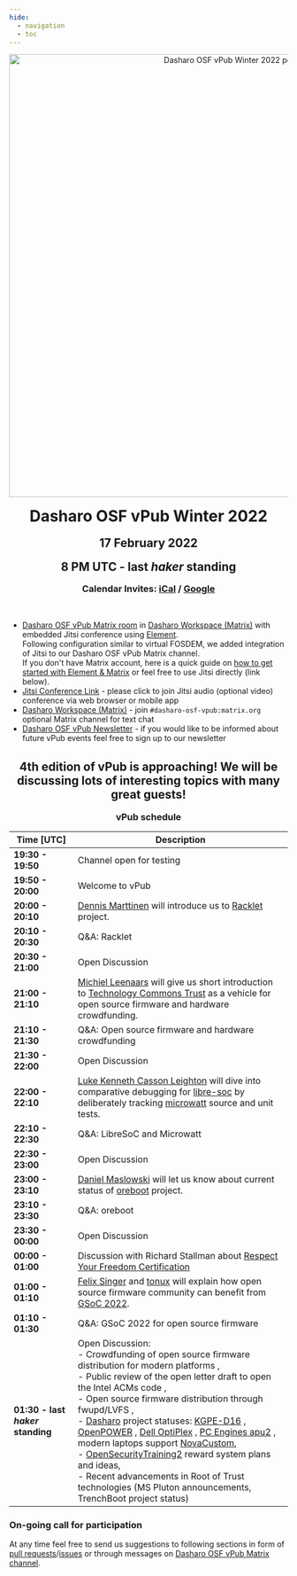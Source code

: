 ```yaml
---
hide:
  - navigation
  - toc
--- 
```


<p align="center" style="margin-bottom: 0px !important;">
  <img width="800" src="../images/vpub-0x4-poster.jpeg" alt="Dasharo OSF vPub Winter 2022 poster" align="center">
  </p>
<br>
<h1 align="center" style="margin-top: 0px;">Dasharo OSF vPub Winter 2022</h1>
<h2 align="center" style="margin-top: 0px;">17 February 2022</h2>
<h2 align="center" style="margin-top: 0px;">8 PM UTC - last <i>haker</i> standing</h2>
<h3 align="center" style="margin-top: 0px;">Calendar Invites: <a href="https://cloud.3mdeb.com/index.php/s/bxWPFbg5PzkDeP2">iCal</a> / <a href="https://calendar.google.com/event?action=TEMPLATE&tmeid=MjZobm9ydXJuNzQ4OHM3bWszN3I1b2dwbjQgZXZlbnRzQDNtZGViLmNvbQ&tmsrc=events%403mdeb.com">Google</a></h3>
<br>

* [Dasharo OSF vPub Matrix room](https://matrix.to/#/#dasharo-osf-vpub:matrix.org) in [Dasharo Workspace (Matrix)](https://matrix.to/#/#dasharo:matrix.org) with embedded Jitsi conference using [Element](https://element.io/get-started).<br>
Following configuration similar to virtual FOSDEM, we added integration of Jitsi to our Dasharo OSF vPub Matrix channel.<br>
If you don't have Matrix account, here is a quick guide on [how to get started with Element & Matrix](https://frontpagelinux.com/tutorials/beginners-guide-how-to-get-started-with-element-matrix/) or feel free to use Jitsi directly (link below).
* [Jitsi Conference Link](https://meet.jit.si/dasharo-osf-vpub) - please click to join Jitsi audio (optional video) conference via web browser or mobile app
* [Dasharo Workspace (Matrix)](https://matrix.to/#/#dasharo:matrix.org) - join `#dasharo-osf-vpub:matrix.org` optional Matrix channel for text chat
* [Dasharo OSF vPub Newsletter](https://newsletter.3mdeb.com/subscription/0_K65I7ro) - if you would like to be informed about future vPub events feel free to sign up to our newsletter

<br>
<h2 align="center" style="margin-top: 0px;">4th edition of vPub is approaching! We will be discussing lots of interesting topics with many great guests!</h2>

<h3 align="center" style="margin-top: 0px;">vPub schedule</h3>

<center>

| Time [UTC]  | Description                          |
| ----------- | ------------------------------------ |
| **19:30 - 19:50** | Channel open for testing |
| **19:50 - 20:00** | Welcome to vPub |
| **20:00 - 20:10** | [Dennis Marttinen](https://twitter.com/twelho) will introduce us to [Racklet](https://racklet.io/) project.
| **20:10 - 20:30** | Q&A: Racklet |
| **20:30 - 21:00** | Open Discussion |
| **21:00 - 21:10** | [Michiel Leenaars](https://nlnet.nl/people/leenaars.html) will give us short introduction to [Technology Commons Trust](https://technologycommons.org/) as a vehicle for open source firmware and hardware crowdfunding.
| **21:10 - 21:30** | Q&A: Open source firmware and hardware crowdfunding |
| **21:30 - 22:00** | Open Discussion |
| **22:00 - 22:10** | [Luke Kenneth Casson Leighton](http://twitter.com/lkcl) will dive into comparative debugging for [libre-soc](https://libre-soc.org/) by deliberately tracking [microwatt](https://github.com/antonblanchard/microwatt) source and unit tests.
| **22:10 - 22:30** | Q&A: LibreSoC and Microwatt |
| **22:30 - 23:00** | Open Discussion |
| **23:00 - 23:10** | [Daniel Maslowski](https://twitter.com/OrangeCMS) will let us know about current status of [oreboot](https://github.com/oreboot/oreboot) project.
| **23:10 - 23:30** | Q&A: oreboot |
| **23:30 - 00:00** | Open Discussion |
| **00:00 - 01:00** | Discussion with Richard Stallman about [Respect Your Freedom Certification](https://ryf.fsf.org/) |
| **01:00 - 01:10** | [Felix Singer](https://twitter.com/felixsinger1) and [tonux](https://github.com/Tonux599) will explain how open source firmware community can benefit from [GSoC 2022](https://mail.coreboot.org/hyperkitty/list/coreboot@coreboot.org/thread/PGKTAPC3UEPG722JBUBZYIQQ2UZSGRNA/).
| **01:10 - 01:30** | Q&A: GSoC 2022 for open source firmware |
| **01:30 - last <i>haker</i> standing** | Open Discussion:<br>- Crowdfunding of open source firmware distribution for modern platforms , <br>- Public review of the open letter draft to open the Intel ACMs code , <br>- Open source firmware distribution through fwupd/LVFS , <br>- [Dasharo](https://dasharo.com/) project statuses: [KGPE-D16](https://docs.dasharo.com/variants/asus_kgpe_d16/releases/) , [OpenPOWER](https://docs.dasharo.com/variants/talos_2/releases/) , [Dell OptiPlex](https://docs.dasharo.com/variants/dell_optiplex/overview/) , [PC Engines apu2](https://pcengines.github.io) , modern laptops support [NovaCustom](https://configurelaptop.eu/coreboot-laptop/),<br>- [OpenSecurityTraining2](https://ost2.fyi/) reward system plans and ideas,<br>- Recent advancements in Root of Trust technologies (MS Pluton announcements, TrenchBoot project status) |

</center>

### On-going call for participation

At any time feel free to send us suggestions to following sections in form of
[pull requests](https://github.com/Dasharo/vpub/pulls)/[issues](https://github.com/Dasharo/vpub/issues)
or through messages on [Dasharo OSF vPub Matrix channel](https://matrix.to/#/#dasharo-osf-vpub:matrix.org).
